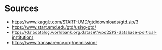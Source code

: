 # Sources

* https://www.kaggle.com/START-UMD/gtd/downloads/gtd.zip/3
* https://www.start.umd.edu/gtd/using-gtd/
* https://datacatalog.worldbank.org/dataset/wps2283-database-political-institutions
* https://www.transparency.org/permissions